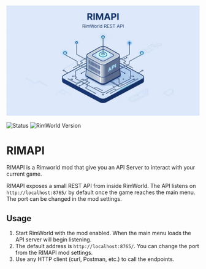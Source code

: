 ![alt text](About/preview.png)

![Status](https://img.shields.io/badge/Status-In_Progress-blue.svg)
![RimWorld Version](https://img.shields.io/badge/RimWorld-v1.5+-blue.svg)

# RIMAPI
RIMAPI is a Rimworld mod that give you an API Server to interact with your current game.

RIMAPI exposes a small REST API from inside RimWorld. The API listens on `http://localhost:8765/` by default once the
game reaches the main menu. The port can be changed in the mod settings.

## Usage
1. Start RimWorld with the mod enabled. When the main menu loads the API server will begin listening.
2. The default address is `http://localhost:8765/`. You can change the port from the RIMAPI mod settings.
3. Use any HTTP client (curl, Postman, etc.) to call the endpoints.


